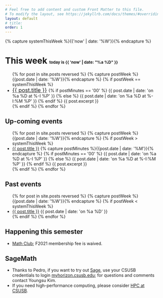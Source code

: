 ```yaml
---
# Feel free to add content and custom Front Matter to this file.
# To modify the layout, see https://jekyllrb.com/docs/themes/#overriding-theme-defaults
layout: default
# title: 
order: 1
---
```

{% capture systemThisWeek %}{{'now' | date: '%W'}}{% endcapture %}
# This week <font size="2"> today is {{ 'now' | date: "%a %D" }} </font> 
<!-- {{ site.posts[0].url }} -->
<ul>
  <!-- {% assign orderedpost = site.posts | reverse %} -->
  {% for post in site.posts reversed %}
  {% capture postWeek %}{{post.date | date: '%W'}}{% endcapture %}
  {% if postWeek == systemThisWeek %}
      <li> 
      <font size="4">
      <a href="{{ post.url | prepend : site.baseurl | prepend: site.url }}">{{ post.title }}</a>
      </font>
      {% if postMinutes == '00' %}
        {{ post.date | date: 'on %a %D at %-I %P' }} 
      {% else %}
        {{ post.date | date: 'on %a %D at %-I:%M %P' }} 
      {% endif %}      
      {{ post.excerpt }}
      </li>
  {% endif %}
  {% endfor %}
</ul>

## Up-coming events
<ul>
  {% for post in site.posts reversed %}
  {% capture postWeek %}{{post.date | date: '%W'}}{% endcapture %}
  {% if postWeek > systemThisWeek %}
      <li> 
      <a href="{{ post.url | prepend : site.baseurl | prepend: site.url }}">{{ post.title }}</a>
      {% capture postMinutes %}{{post.date | date: '%M'}}{% endcapture %}
      {% if postMinutes == '00' %}
        {{ post.date | date: 'on %a %D at %-I %P' }} 
      {% else %}
        {{ post.date | date: 'on %a %D at %-I:%M %P' }} 
      {% endif %}
      {{ post.excerpt }}
      </li>
  {% endif %}
  {% endfor %}
</ul>

## Past events
<ul>
  {% for post in site.posts reversed %}
  {% capture postWeek %}{{post.date | date: '%W'}}{% endcapture %}
  {% if postWeek < systemThisWeek %}
      <li> 
      <a href="{{ post.url | prepend : site.baseurl | prepend: site.url }}">{{ post.title }}</a>
      {{ post.date | date: 'on %a %D' }} 
      <!-- {{ post.excerpt }} -->
      </li>
  {% endif %}
  {% endfor %}
</ul>

## Happening this semester

* [Math Club](https://www.csusb.edu/mathematics/undergraduate/math-club); F2021 membership fee is waived.

## SageMath

* Thanks to Pedro, if you want to try out [Sage](https://www.sagemath.org/), use your CSUSB credentials to login [myhorizon.csusb.edu](https://myhorizon.csusb.edu); for questions and comments contact Youngsu Kim. 
* If you need high-performance computing, please consider [HPC at CSUSB](https://www.csusb.edu/academic-technologies-innovation/xreal-lab-and-high-performance-computing/high-performance-0).
<!-- http://alanwsmith.com/jekyll-liquid-date-formatting-examples -->